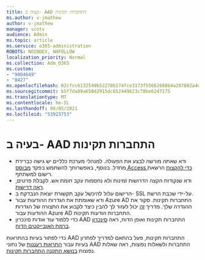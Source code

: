 ```yaml
---
title: בעיה ב- AAD התחברות תקינות
ms.author: v-jmathew
author: v-jmathew
manager: scotv
audience: Admin
ms.topic: article
ms.service: o365-administration
ROBOTS: NOINDEX, NOFOLLOW
localization_priority: Normal
ms.collection: Adm_O365
ms.custom:
- "9004649"
- "8427"
ms.openlocfilehash: 82cfcc6132549b52278b174fce3173f5566268864a207882a4dd639cb8024ee3
ms.sourcegitcommit: b5f7da89a650d2915dc652449623c78be6247175
ms.translationtype: MT
ms.contentlocale: he-IL
ms.lasthandoff: 08/05/2021
ms.locfileid: "53923753"
---
```

# <a name="problem-with-aad-connect-health"></a>בעיה ב- AAD התחברות תקינות

- ודא שאתה מורשה לבצע את הפעולה. למנהלי מערכת כלליים יש גישה כברירת מחדל. בנוסף, באפשרותך להשתמש בפקד [מבוסס Access כדי להקצות](https://docs.microsoft.com/azure/active-directory/connect-health/active-directory-aadconnect-health-operations) הרשאת רישום למשתתף.
- ודא שנקודות הקצה הדרושות זמינות ולא נחסמות עקב חומת אש. לקבלת פרטים, [ראה דרישות](https://docs.microsoft.com/azure/active-directory/hybrid/how-to-connect-health-agent-install).
- הרישום עלול להיכשל עקב תקשורת יוצאת הנבדקת ב- SSL על-ידי שכבת הרשת.
- ודא שאומתת את הגדרות ההודעות עבור Azure AD התחברות תקינות. סקור את ההגדרה שלך. מדריך [זה](https://docs.microsoft.com/azure/active-directory/hybrid/how-to-connect-health-operations) יכול לעזור לך להבין כיצד לקבוע את התצורה של הגדרות ההודעות עבור Azure AD התחברות הודעות תקינות.
- כדי ללמוד עוד אודות סינכרון AAD התחברות תקינות ואופן הדוח, ראה [סינכרון ברמת האובייקטים הדוח](https://docs.microsoft.com/azure/active-directory/hybrid/how-to-connect-health-sync).

כדי לפתור בעיות בהתראות AAD התחברות תקינות, פעל בהתאם למדריך לפתרון בעיות עבור [התראות רעננות](https://docs.microsoft.com/azure/active-directory/hybrid/how-to-connect-health-data-freshness) של נתוני AAD התחברות ולשאלות נפוצות, ראה שאלות נפוצות [בנושא התקנה התחברות תקינות](https://docs.microsoft.com/azure/active-directory/hybrid/reference-connect-health-faq).
